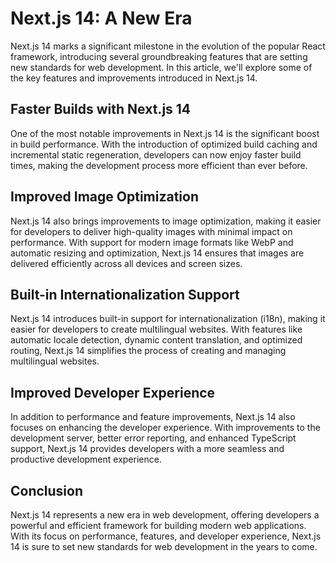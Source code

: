 # Next.js 14: A New Era

Next.js 14 marks a significant milestone in the evolution of the popular React framework, introducing several groundbreaking features that are setting new standards for web development. In this article, we'll explore some of the key features and improvements introduced in Next.js 14.

## Faster Builds with Next.js 14

One of the most notable improvements in Next.js 14 is the significant boost in build performance. With the introduction of optimized build caching and incremental static regeneration, developers can now enjoy faster build times, making the development process more efficient than ever before.

## Improved Image Optimization

Next.js 14 also brings improvements to image optimization, making it easier for developers to deliver high-quality images with minimal impact on performance. With support for modern image formats like WebP and automatic resizing and optimization, Next.js 14 ensures that images are delivered efficiently across all devices and screen sizes.

## Built-in Internationalization Support

Next.js 14 introduces built-in support for internationalization (i18n), making it easier for developers to create multilingual websites. With features like automatic locale detection, dynamic content translation, and optimized routing, Next.js 14 simplifies the process of creating and managing multilingual websites.

## Improved Developer Experience

In addition to performance and feature improvements, Next.js 14 also focuses on enhancing the developer experience. With improvements to the development server, better error reporting, and enhanced TypeScript support, Next.js 14 provides developers with a more seamless and productive development experience.

## Conclusion

Next.js 14 represents a new era in web development, offering developers a powerful and efficient framework for building modern web applications. With its focus on performance, features, and developer experience, Next.js 14 is sure to set new standards for web development in the years to come.
